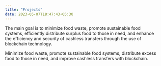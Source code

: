 ```yaml
---
title: "Projects"
date: 2023-05-07T18:47:43+05:30
---
```


The main goal is to minimize food waste, promote sustainable food systems, efficiently distribute surplus food to those in need, and enhance the efficiency and security of cashless transfers through the use of blockchain technology.

Minimize food waste, promote sustainable food systems, distribute excess food to those in need, and improve cashless transfers with blockchain.